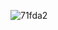 ![71fda2](https://user-images.githubusercontent.com/56141667/202871302-72091c69-8a19-4712-822f-a015adee0f3c.jpg)
